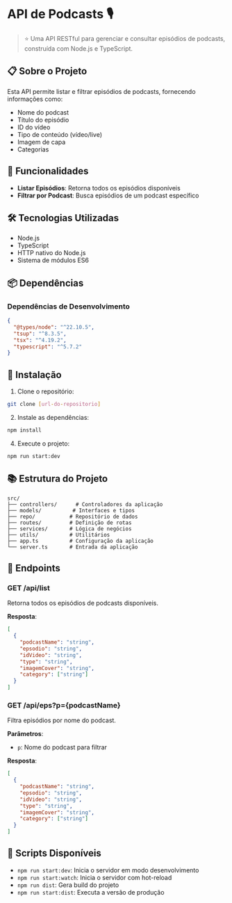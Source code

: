 # API de Podcasts 🎙️

> ⭐  Uma API RESTful para gerenciar e consultar episódios de podcasts, construída com Node.js e TypeScript.

## 📋 Sobre o Projeto

Esta API permite listar e filtrar episódios de podcasts, fornecendo informações como:
- Nome do podcast
- Título do episódio
- ID do vídeo
- Tipo de conteúdo (vídeo/live)
- Imagem de capa
- Categorias

## 🚀 Funcionalidades

- **Listar Episódios**: Retorna todos os episódios disponíveis
- **Filtrar por Podcast**: Busca episódios de um podcast específico

## 🛠️ Tecnologias Utilizadas

- Node.js
- TypeScript
- HTTP nativo do Node.js
- Sistema de módulos ES6

## 📦 Dependências

### Dependências de Desenvolvimento
```json
{
  "@types/node": "^22.10.5",
  "tsup": "^8.3.5",
  "tsx": "^4.19.2",
  "typescript": "^5.7.2"
}
```

## 🔧 Instalação

1. Clone o repositório:
```bash
git clone [url-do-repositorio]
```

2. Instale as dependências:
```bash
npm install
```

4. Execute o projeto:
```bash
npm run start:dev
```

## 📚 Estrutura do Projeto

```
src/
├── controllers/      # Controladores da aplicação
├── models/          # Interfaces e tipos
├── repo/           # Repositório de dados
├── routes/         # Definição de rotas
├── services/       # Lógica de negócios
├── utils/          # Utilitários
├── app.ts          # Configuração da aplicação
└── server.ts       # Entrada da aplicação
```

## 🔌 Endpoints

### GET /api/list
Retorna todos os episódios de podcasts disponíveis.

**Resposta**:
```json
[
  {
    "podcastName": "string",
    "epsodio": "string",
    "idVideo": "string",
    "type": "string",
    "imagemCover": "string",
    "category": ["string"]
  }
]
```

### GET /api/eps?p={podcastName}
Filtra episódios por nome do podcast.

**Parâmetros**:
- `p`: Nome do podcast para filtrar

**Resposta**:
```json
[
  {
    "podcastName": "string",
    "epsodio": "string",
    "idVideo": "string",
    "type": "string",
    "imagemCover": "string",
    "category": ["string"]
  }
]
```

## 🏃 Scripts Disponíveis

- `npm run start:dev`: Inicia o servidor em modo desenvolvimento
- `npm run start:watch`: Inicia o servidor com hot-reload
- `npm run dist`: Gera build do projeto
- `npm run start:dist`: Executa a versão de produção
